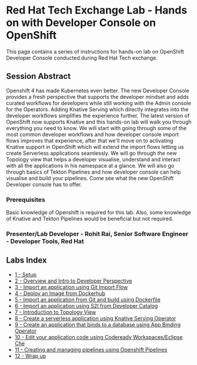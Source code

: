 # Red Hat Tech Exchange Lab - Hands on with Developer Console on OpenShift

This page contains a series of instructions for hands-on lab on OpenShift Developer Console conducted during Red Hat Tech exchange.


## Session Abstract
Openshift 4 has made Kubernetes even better. The new Developer Console provides a fresh perspective that supports the developer mindset and adds curated workflows for developers while still working with the Admin console for the Operators. Adding Knative Serving which directly integrates into the developer workflows simplifies the experience further. The latest version of OpenShift now supports Knative and this hands-on lab will walk you through everything you need to know. We will start with going through some of the most common developer workflows and how developer console import flows improves that experience, after that we'll move on to activating Knative support in OpenShift which will extend the import flows letting us create Serverless applications seamlessly. We will go through the new Topology view that helps a developer visualise, understand and interact with all the applications in his namespace at a glance. We will also go through basics of Tekton Pipelines and how developer console can help visualise and build your pipelines. Come see what the new OpenShift Developer console has to offer.


### Prerequisites
Basic knowledge of Openshift is required for this lab. Also, some knowledge of Knative and Tekton Pipelines would be beneficial but not required.


### Presenter/Lab Developer - Rohit Rai, Senior Software Engineer - Developer Tools, Red Hat



## Labs Index

* [1 - Setup](./setup.md)<br>
* [2 - Overview and Intro to Developer Perspective](./overview.md)<br>
* [3 - Import an application using Git Import Flow](./git-import.md)<br>
* [4 - Deploy an Image from Dockerhub](./deploy-image.md)<br>
* [5 - Import an application from Git and build using Dockerfile](./dockerfile.md)<br>
* [6 - Import an application using S2I from Developer Catalog](./s2i.md)<br>
* [7 - Introduction to Topology View](./topology.md)<br>
* [8 - Create a serverless application using Knative Serving Operator](./serverless.md)<br>
* [9 - Create an application that binds to a database using App Binding Operator](./app-binding.md)<br>
* [10 - Edit your application code using Codeready Workspaces/Eclipse Che](./che.md)<br>
* [11 - Creating and managing pipelines using Openshift Pipelines](./tekton.md)<br>
* [12 - Wrap up](./wrap.md)<br>
